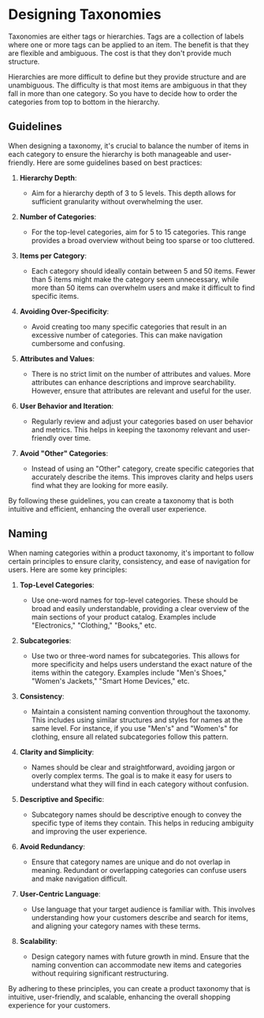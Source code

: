 # Designing Taxonomies

Taxonomies are either tags or hierarchies. Tags are a collection of labels where one or more tags
can be applied to an item. The benefit is that they are flexible and ambiguous. The cost is that
they don't provide much structure.

Hierarchies are more difficult to define but they provide structure and are unambiguous. The
difficulty is that most items are ambiguous in that they fall in more than one category. So you have
to decide how to order the categories from top to bottom in the hierarchy.

## Guidelines

When designing a taxonomy, it's crucial to balance the number of items in each category to ensure
the hierarchy is both manageable and user-friendly. Here are some guidelines based on best
practices:

1. **Hierarchy Depth**:

    - Aim for a hierarchy depth of 3 to 5 levels. This depth allows for sufficient granularity
      without overwhelming the user.

2. **Number of Categories**:

    - For the top-level categories, aim for 5 to 15 categories. This range provides a broad overview
      without being too sparse or too cluttered.

3. **Items per Category**:

    - Each category should ideally contain between 5 and 50 items. Fewer than 5 items might make the
      category seem unnecessary, while more than 50 items can overwhelm users and make it difficult
      to find specific items.

4. **Avoiding Over-Specificity**:

    - Avoid creating too many specific categories that result in an excessive number of categories.
      This can make navigation cumbersome and confusing.

5. **Attributes and Values**:

    - There is no strict limit on the number of attributes and values. More attributes can enhance
      descriptions and improve searchability. However, ensure that attributes are relevant and
      useful for the user.

6. **User Behavior and Iteration**:

    - Regularly review and adjust your categories based on user behavior and metrics. This helps in
      keeping the taxonomy relevant and user-friendly over time.

7. **Avoid "Other" Categories**:
    - Instead of using an "Other" category, create specific categories that accurately describe the
      items. This improves clarity and helps users find what they are looking for more easily.

By following these guidelines, you can create a taxonomy that is both intuitive and efficient,
enhancing the overall user experience.

## Naming

When naming categories within a product taxonomy, it's important to follow certain principles to
ensure clarity, consistency, and ease of navigation for users. Here are some key principles:

1. **Top-Level Categories**:

    - Use one-word names for top-level categories. These should be broad and easily understandable,
      providing a clear overview of the main sections of your product catalog. Examples include
      "Electronics," "Clothing," "Books," etc.

2. **Subcategories**:

    - Use two or three-word names for subcategories. This allows for more specificity and helps
      users understand the exact nature of the items within the category. Examples include "Men's
      Shoes," "Women's Jackets," "Smart Home Devices," etc.

3. **Consistency**:

    - Maintain a consistent naming convention throughout the taxonomy. This includes using similar
      structures and styles for names at the same level. For instance, if you use "Men's" and
      "Women's" for clothing, ensure all related subcategories follow this pattern.

4. **Clarity and Simplicity**:

    - Names should be clear and straightforward, avoiding jargon or overly complex terms. The goal
      is to make it easy for users to understand what they will find in each category without
      confusion.

5. **Descriptive and Specific**:

    - Subcategory names should be descriptive enough to convey the specific type of items they
      contain. This helps in reducing ambiguity and improving the user experience.

6. **Avoid Redundancy**:

    - Ensure that category names are unique and do not overlap in meaning. Redundant or overlapping
      categories can confuse users and make navigation difficult.

7. **User-Centric Language**:

    - Use language that your target audience is familiar with. This involves understanding how your
      customers describe and search for items, and aligning your category names with these terms.

8. **Scalability**:
    - Design category names with future growth in mind. Ensure that the naming convention can
      accommodate new items and categories without requiring significant restructuring.

By adhering to these principles, you can create a product taxonomy that is intuitive, user-friendly,
and scalable, enhancing the overall shopping experience for your customers.
